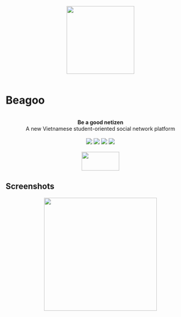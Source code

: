 <p align="center">
  <img src="https://user-images.githubusercontent.com/17230355/180727466-92551bf9-2b39-41d4-bdc8-fdc47321255f.png" width="180" height="180" />
</p>
<div>
<h1 align="center" style="display: inline-block !important">
Beagoo
</h1>

<p align="center">
<strong>Be a good netizen</strong><br />
A new Vietnamese student-oriented social network platform<br><br>
<img src="https://camo.githubusercontent.com/83d3746e5881c1867665223424263d8e604df233d0a11aae0813e0414d433943/68747470733a2f2f696d672e736869656c64732e696f2f62616467652f6c6963656e73652d4d49542d626c75652e737667" />
<img src="https://github.com/FattiesSoftware/beagoo-mobile-app/actions/workflows/node.js.yml/badge.svg" />
<img src="https://camo.githubusercontent.com/b0ad703a46e8b249ef2a969ab95b2cb361a2866ecb8fe18495a2229f5847102d/68747470733a2f2f696d672e736869656c64732e696f2f62616467652f5052732d77656c636f6d652d627269676874677265656e2e737667" />
<img src="https://camo.githubusercontent.com/709f3cbabb06b8896edf6890835a638693bb9f70e6002a959e189190d55d6111/68747470733a2f2f6261646765732e66726170736f66742e636f6d2f6f732f76322f6f70656e2d736f757263652e7376673f763d313033" /><br><br>
<img src="https://user-images.githubusercontent.com/17230355/180739107-93e94725-c97d-46bb-9f73-399fd2bc6961.png" width="100" height="50" />
</p>



</div>

## Screenshots

<p align="center">
<img src="https://user-images.githubusercontent.com/17230355/180731047-7bbe7895-79fd-4a6a-af03-4ad172794e5b.png" style="width: 300px" />
</p>
